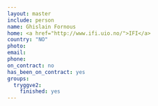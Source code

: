 ```yaml
---
layout: master
include: person
name: Ghislain Fornous
home: <a href="http://www.ifi.uio.no/">IFI</a>
country: "NO"
photo:
email: 
phone:
on_contract: no
has_been_on_contract: yes
groups:
  tryggve2:
    finished: yes
---
```

